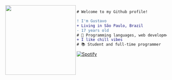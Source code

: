 <img align="left" height="220" src="https://miro.medium.com/max/640/0*YyL79g0pgvpMnzta"/>

```diff
# Welcome to my Github profile!

! I'm Gustavo
+ Living in São Paulo, Brazil
- 17 years old
# 📖 Programming languages, web development
+ I like chill vibes
# 📚 Student and full-time programmer
```
[![Spotify](https://spotify-github-readme.vercel.app/api/spotify)](https://open.spotify.com/collection/tracks)
